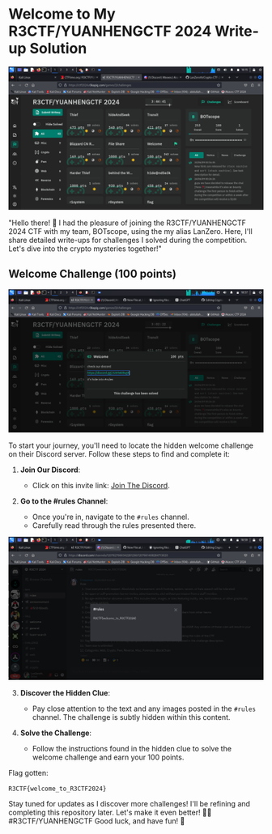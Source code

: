 # Welcome to My R3CTF/YUANHENGCTF 2024 Write-up Solution

![ctf-landing-page](/images/r3ctf.png)

"Hello there! 👋 I had the pleasure of joining the R3CTF/YUANHENGCTF 2024 CTF with my team, BOTscope, using the my alias LanZero. Here, I'll share detailed write-ups for challenges I solved during the competition. Let's dive into the crypto mysteries together!"
## Welcome Challenge (100 points)

![welcome](/images/welcome.png)

To start your journey, you'll need to locate the hidden welcome challenge on their Discord server. Follow these steps to find and complete it:

1. **Join Our Discord**:
   - Click on this invite link: [Join The Discord](https://discord.gg/zU64ekBsgA).

2. **Go to the #rules Channel**:
   - Once you're in, navigate to the `#rules` channel.
   - Carefully read through the rules presented there.

![discord](/images/discord.png)

3. **Discover the Hidden Clue**:
   - Pay close attention to the text and any images posted in the `#rules` channel. The challenge is subtly hidden within this content.

4. **Solve the Challenge**:
   - Follow the instructions found in the hidden clue to solve the welcome challenge and earn your 100 points.

Flag gotten:
```
R3CTF{welcome_to_R3CTF2024}
```
Stay tuned for updates as I discover more challenges! I'll be refining and completing this repository later. Let's make it even better! 🚀✨ #R3CTF/YUANHENGCTF
Good luck, and have fun! 🎉
